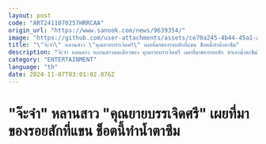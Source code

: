 ```yaml
---
layout: post
code: "ART2411070257HRRCAA"
origin_url: "https://www.sanook.com/news/9639354/"
image: "https://github.com/user-attachments/assets/ce70a245-4b44-45a1-ae5b-ad86795af3a7"
title: "\"จ๊ะจ๋า\" หลานสาว \"คุณยายบรรเจิดศรี\" เผยที่มาของรอยสักที่แขน ช็อตนี้ทำน้ำตาซึม"
description: "จ๊ะจ๋า แดนดาว หลานสาวคนเดียวของ คุณยายบรรเจิดศรี เผยที่มาของรอยสัก ทำเอาน้ำตาซึมไปตามๆ กัน"
category: "ENTERTAINMENT"
language: "th"
date: 2024-11-07T03:01:02.876Z
---
```


# "จ๊ะจ๋า" หลานสาว "คุณยายบรรเจิดศรี" เผยที่มาของรอยสักที่แขน ช็อตนี้ทำน้ำตาซึม